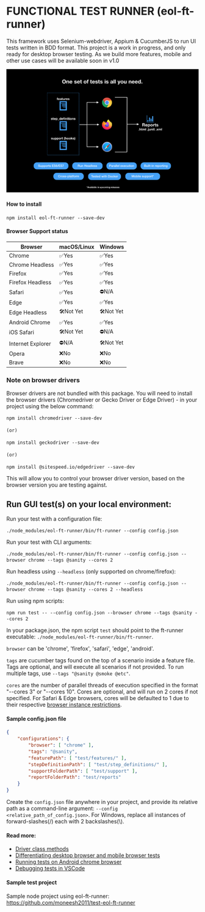 # FUNCTIONAL TEST RUNNER (eol-ft-runner)
This framework uses Selenium-webdriver, Appium & CucumberJS to run UI tests written in BDD format.
This project is a work in progress, and only ready for desktop browser testing. As we build more features, mobile and other use cases will be available soon in v1.0

![Description poster](/docs/readme-poster.png)

#### How to install
``` shell
npm install eol-ft-runner --save-dev
```

#### Browser Support status
| Browser  | macOS/Linux | Windows |
| ------------- | ------------- | ------------- |
| Chrome  | ✅Yes  | ✅Yes  |
| Chrome Headless  | ✅Yes  | ✅Yes  |
| Firefox  | ✅Yes  | ✅Yes  |
| Firefox Headless  | ✅Yes  | ✅Yes  |
| Safari  | ✅Yes  | ⛔️N/A |
| Edge  | ✅Yes | ✅Yes  |
| Edge Headless | 🛠Not Yet  | 🛠Not Yet  |
| Android Chrome  | ✅Yes | ✅Yes  |
| iOS Safari  | 🛠Not Yet  | ⛔️N/A |
| Internet Explorer  | ⛔️N/A  | 🛠Not Yet  |
| Opera  | ❌No  | ❌No  |
| Brave  | ❌No  | ❌No  |

### Note on browser drivers
Browser drivers are not bundled with this package. You will need to install the browser drivers (Chromedriver or Gecko Driver or Edge Driver) - in your project using the below command:
``` shell
npm install chromedriver --save-dev

(or)

npm install geckodriver --save-dev

(or)

npm install @sitespeed.io/edgedriver --save-dev
```
This will allow you to control your browser driver version, based on the browser version you are testing against.


## Run GUI test(s) on your local environment:
Run your test with a configuration file:
``` shell
./node_modules/eol-ft-runner/bin/ft-runner --config config.json
```
Run your test with CLI arguments:
``` shell
./node_modules/eol-ft-runner/bin/ft-runner --config config.json --browser chrome --tags @sanity --cores 2
```
Run headless using `--headless` (only supported on chrome/firefox):
``` shell
./node_modules/eol-ft-runner/bin/ft-runner --config config.json --browser chrome --tags @sanity --cores 2 --headless
```
Run using npm scripts:
``` shell
npm run test -- --config config.json --browser chrome --tags @sanity --cores 2
```
In your package.json, the npm script `test` should point to the ft-runner executable: `./node_modules/eol-ft-runner/bin/ft-runner`.

`browser` can be 'chrome', 'firefox', 'safari', 'edge', 'android'.

`tags` are cucumber tags found on the top of a scenario inside a feature file. Tags are optional, and will execute all scenarios if not provided. To run multiple tags, use `--tags "@sanity @smoke @etc"`.

`cores` are the number of parallel threads of execution specified in the format "--cores 3" or "--cores 10". Cores are optional, and will run on 2 cores if not specified. For Safari & Edge browsers, cores will be defaulted to 1 due to their respective [browser instance restrictions](https://github.com/SeleniumHQ/selenium/issues/5057).

#### Sample config.json file
```json
{
    "configurations": {
        "browser": [ "chrome" ],
        "tags": "@sanity",
        "featurePath": [ "test/features/" ],
        "stepDefinitionPath": [ "test/step_definitions/" ],
        "supportFolderPath": [ "test/support" ],
        "reportFolderPath": "test/reports"
    }
}
```
Create the `config.json` file anywhere in your project, and provide its relative path as a command-line argument: `--config <relative_path_of_config.json>`. For Windows, replace all instances of forward-slashes(/) each with 2 backslashes(\\).

#### Read more:
- [Driver class methods](./docs/driver.md)
- [Differentiating desktop browser and mobile browser tests](./docs/desktop_mobile.md)
- [Running tests on Android chrome browser](./docs/android_setup.md)
- [Debugging tests in VSCode](./docs/vscode_debug.md)

#### Sample test project
Sample node project using eol-ft-runner: https://github.com/moneesh2011/test-eol-ft-runner
